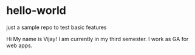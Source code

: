 # hello-world
just a sample repo to test basic features

Hi My name is Vijay! I am currently in my third semester. I work as GA for web apps.
